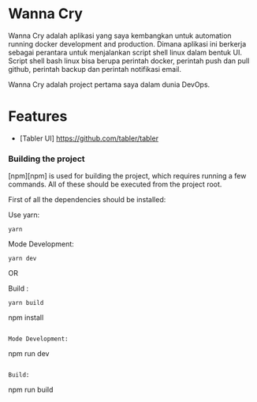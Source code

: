 #  Wanna Cry

Wanna Cry adalah aplikasi yang saya kembangkan untuk automation running docker development and production. Dimana aplikasi ini berkerja sebagai perantara untuk menjalankan script shell linux dalam bentuk UI. Script shell bash linux bisa berupa perintah docker, perintah push dan pull github, perintah backup dan perintah notifikasi email.

Wanna Cry adalah project pertama saya dalam dunia DevOps.


# Features
- [Tabler UI] https://github.com/tabler/tabler

### Building the project

[npm][npm] is used for building the project, which requires running a few commands. All of these should be executed from the project root.

First of all the dependencies should be installed:

Use yarn:

```
yarn
```

Mode Development:

```
yarn dev
```
OR

Build :
```
yarn build

```
npm install
```

Mode Development:

```
npm run dev
```

Build:

```
npm run build
```
